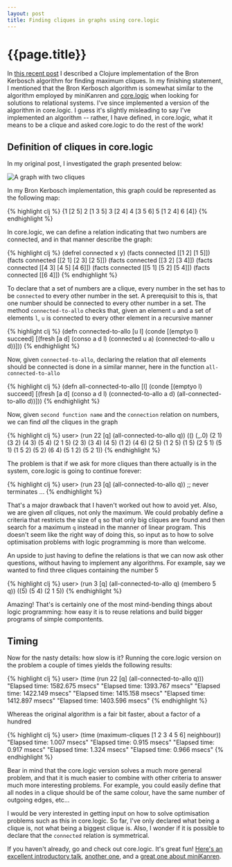 ```yaml
---
layout: post
title: Finding cliques in graphs using core.logic
---
```


# {{page.title}}

In [this recent post](http://tgk.github.com/2012/08/maximum-cliques-algorithm-in-clojure.html) I described a Clojure implementation of the Bron Kerbosch algorithm for finding maximum cliques. In my finishing statement, I mentioned that the Bron Kerbosch algorithm is somewhat similar to the algorithm employed by miniKanren and [core.logic](https://github.com/clojure/core.logic/) when looking for solutions to relational systems. I've since implemented a version of the algorithm in core.logic. I guess it's slightly misleading to say I've implemented an algorithm -- rather, I have defined, in core.logic, what it means to be a clique and asked core.logic to do the rest of the work!

## Definition of cliques in core.logic

In my original post, I investigated the graph presented below:

![A graph with two cliques](http://upload.wikimedia.org/wikipedia/commons/thumb/5/5b/6n-graf.svg/240px-6n-graf.svg.png)

In my Bron Kerbosch implementation, this graph could be represented as the following map:

{% highlight clj %}
{1 [2 5]
 2 [1 3 5]
 3 [2 4]
 4 [3 5 6]
 5 [1 2 4]
 6 [4]}
{% endhighlight %}

In core.logic, we can define a relation indicating that two numbers are connected, and in that manner describe the graph:

{% highlight clj %}
(defrel connected x y)
(facts connected [[1 2] [1 5]])
(facts connected [[2 1] [2 3] [2 5]])
(facts connected [[3 2] [3 4]])
(facts connected [[4 3] [4 5] [4 6]])
(facts connected [[5 1] [5 2] [5 4]])
(facts connected [[6 4]])
{% endhighlight %}

To declare that a set of numbers are a clique, every number in the set has to be `connected` to every other number in the set. A prerequisit to this is, that one number should be connected to every other number in a set. The method `connected-to-allo` checks that, given an element `u` and a set of elements `l`, `u` is connected to every other element in a recursive manner

{% highlight clj %}
(defn connected-to-allo [u l]
  (conde [(emptyo l) succeed]
    [(fresh [a d]
      (conso a d l)
      (connected u a)
      (connected-to-allo u d))]))
{% endhighlight %}
 
Now, given `connected-to-allo`, declaring the relation that _all_ elements should be connected is done in a similar manner, here in the function `all-connected-to-allo`

{% highlight clj %}
(defn all-connected-to-allo [l]
  (conde [(emptyo l) succeed]
    [(fresh [a d]
      (conso a d l)
      (connected-to-allo a d)
      (all-connected-to-allo d))]))
{% endhighlight %}

Now, given `second function name` and the `connection` relation on numbers, we can find _all_ the cliques in the graph

{% highlight clj %}
user> (run 22 [q] (all-connected-to-allo q))
(() (_.0) (2 1) (3 2) (4 3) (5 4) (2 1 5) (2 3) 
(3 4) (4 5) (1 2) (4 6) (2 5) (1 2 5) (1 5) 
(2 5 1) (5 1) (1 5 2) (5 2) (6 4) (5 1 2) (5 2 1))
{% endhighlight %}

The problem is that if we ask for more cliques than there actually is in the system, core.logic is going to continue forever:

{% highlight clj %}
user> (run 23 [q] (all-connected-to-allo q)) ;; never terminates
...
{% endhighlight %}

That's a major drawback that I haven't worked out how to avoid yet. Also, we are given _all_ cliques, not only the maximum. We could probably define a criteria that restricts the size of `q` so that only big cliques are found and then search for a maximum `q` instead in the manner of linear program. This doesn't seem like the right way of doing this, so input as to how to solve optimisation problems with logic programming is more than welcome.

An upside to just having to define the relations is that we can now ask other questions, without having to implement any algorithms. For example, say we wanted to find three cliques containing the number 5

{% highlight clj %}
user> (run 3 [q] (all-connected-to-allo q) (membero 5 q))
((5) (5 4) (2 1 5))
{% endhighlight %}

Amazing! That's is certainly one of the most mind-bending things about logic programming: how easy it is to reuse relations and build bigger programs of simple compontents.

## Timing

Now for the nasty details: how slow is it? Running the core.logic version on the problem a couple of times yields the following results:

{% highlight clj %}
user> (time (run 22 [q] (all-connected-to-allo q)))
"Elapsed time: 1582.675 msecs"
"Elapsed time: 1393.767 msecs"
"Elapsed time: 1422.149 msecs"
"Elapsed time: 1415.158 msecs"
"Elapsed time: 1412.897 msecs"
"Elapsed time: 1403.596 msecs"
{% endhighlight %}

Whereas the original algorithm is a fair bit faster, about a factor of a hundred

{% highlight clj %}
user> (time (maximum-cliques [1 2 3 4 5 6] neighbour))
"Elapsed time: 1.007 msecs"
"Elapsed time: 0.915 msecs"
"Elapsed time: 0.917 msecs"
"Elapsed time: 1.324 msecs"
"Elapsed time: 0.966 msecs"
{% endhighlight %}

Bear in mind that the core.logic version solves a much more general problem, and that it is much easier to combine with other criteria to answer much more interesting problems. For example, you could easily define that all nodes in a clique should be of the same colour, have the same number of outgoing edges, etc...

I would be very interested in getting input on how to solve optimisation problems such as this in core.logic. So far, I've only declared what being a clique is, not what being a biggest clique is. Also, I wonder if it is possible to declare that the `connected` relation is symmetrical.

If you haven't already, go and check out core.logic. It's great fun! [Here's an excellent introductory talk](http://vimeo.com/45128721), [another one](http://blip.tv/clojure/ambrose-bonnaire-sergeant-introduction-to-logic-programming-with-clojure-5936196), and a [great one about miniKanren](http://blip.tv/clojure/dan-friedman-and-william-byrd-minikanren-5936333).